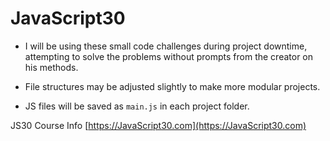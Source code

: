 # JavaScript30

- I will be using these small code challenges during project downtime, attempting to solve the problems without prompts from the creator on his methods.

- File structures may be adjusted slightly to make more modular projects.

- JS files will be saved as `main.js` in each project folder. 

JS30 Course Info [https://JavaScript30.com](https://JavaScript30.com)
